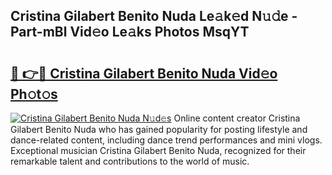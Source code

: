 ## Cristina Gilabert Benito Nuda Le𝚊k𝚎d N𝚞𝚍e - Part-mBl Vid𝚎o Le𝚊ks Photos MsqYT

# <h2><a href="http://fbelkc8.evod.top/?m=Cristina+Gilabert+Benito+Nuda">🔗 👉🔴 Cristina Gilabert Benito Nuda Vid𝚎o Ph𝚘t𝚘s</a></h2>

[![Cristina Gilabert Benito Nuda N𝚞d𝚎s](https://i.imgur.com/8V9OHl7.gif)](http://fbelkc8.evod.top/?m=Cristina+Gilabert+Benito+Nuda)
Online content creator Cristina Gilabert Benito Nuda who has gained popularity for posting lifestyle and dance-related content, including dance trend performances and mini vlogs. Exceptional musician Cristina Gilabert Benito Nuda, recognized for their remarkable talent and contributions to the world of music. 
